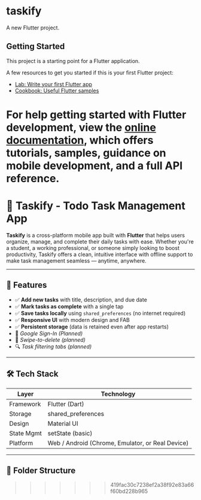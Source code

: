 # taskify

A new Flutter project.

## Getting Started

This project is a starting point for a Flutter application.

A few resources to get you started if this is your first Flutter project:

- [Lab: Write your first Flutter app](https://docs.flutter.dev/get-started/codelab)
- [Cookbook: Useful Flutter samples](https://docs.flutter.dev/cookbook)

For help getting started with Flutter development, view the
[online documentation](https://docs.flutter.dev/), which offers tutorials,
samples, guidance on mobile development, and a full API reference.
=======
# 🧠 Taskify - Todo Task Management App

**Taskify** is a cross-platform mobile app built with **Flutter** that helps users organize, manage, and complete their daily tasks with ease. Whether you're a student, a working professional, or someone simply looking to boost productivity, Taskify offers a clean, intuitive interface with offline support to make task management seamless — anytime, anywhere.

---

## 🚀 Features

- ✅ **Add new tasks** with title, description, and due date
- ✅ **Mark tasks as complete** with a single tap
- ✅ **Save tasks locally** using `shared_preferences` (no internet required)
- ✅ **Responsive UI** with modern design and FAB
- ✅ **Persistent storage** (data is retained even after app restarts)
- 🔐 *Google Sign-In (Planned)*
- 🧹 *Swipe-to-delete (planned)*
- 🔍 *Task filtering tabs (planned)*

---

## 🛠️ Tech Stack

| Layer        | Technology          |
|--------------|---------------------|
| Framework    | Flutter (Dart)      |
| Storage      | shared_preferences  |
| Design       | Material UI         |
| State Mgmt   | setState (basic)    |
| Platform     | Web / Android (Chrome, Emulator, or Real Device) |

---

## 📂 Folder Structure

>>>>>>> 419fac30c7238ef2a38f92e83a66f60bd228b965
